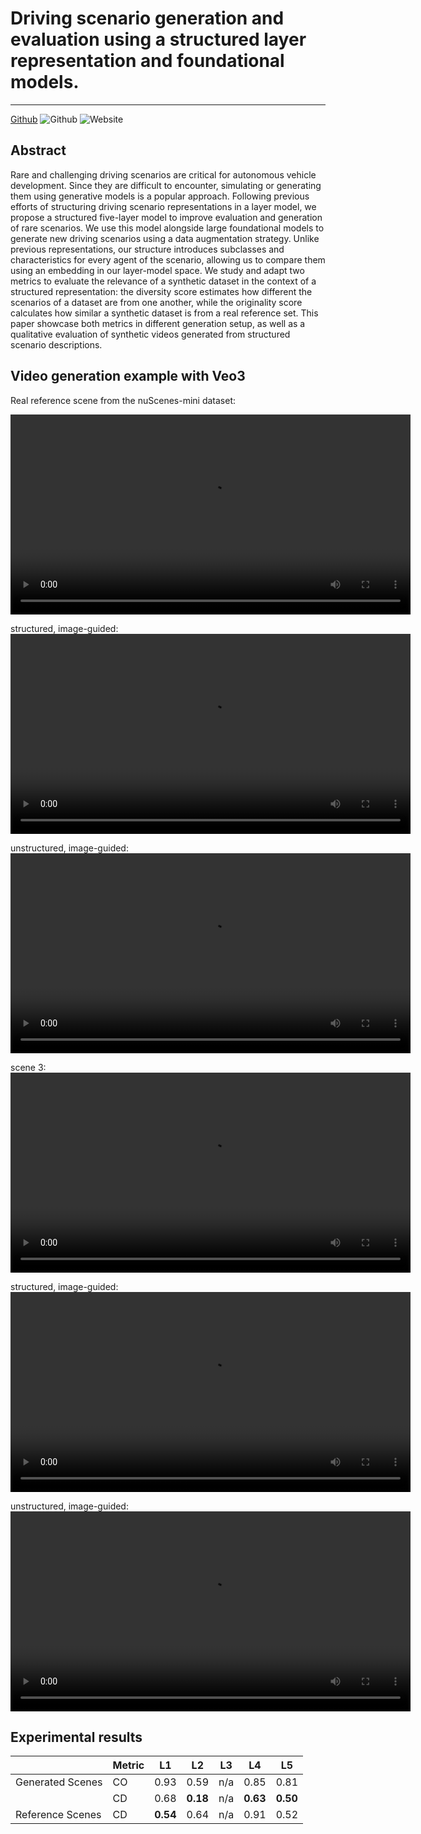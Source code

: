 # Driving scenario generation and evaluation using a structured layer representation and foundational models.
----
<a href="https://github.com/Valgiz/5LM_Scene_gen">Github</a>
![Github](https://github.com/Valgiz/5LM_Scene_gen)
![Website](https://valgiz.github.io/5LM_Scene_gen)

## Abstract
Rare and challenging driving scenarios are critical for autonomous vehicle development. Since they are difficult to encounter, simulating or generating them using generative models is a popular approach. Following previous efforts of structuring driving scenario representations in a layer model, we propose a structured five-layer model to improve evaluation and generation of rare scenarios. We use this model alongside large foundational models to generate new driving scenarios using a data augmentation strategy. Unlike previous representations, our structure introduces subclasses and characteristics for every agent of the scenario, allowing us to compare them using an embedding in our layer-model space. We study and adapt two metrics to evaluate the relevance of a synthetic dataset in the context of a structured representation: the diversity score estimates how different the scenarios of a dataset are from one another, while the originality score calculates how similar a synthetic dataset is from a real reference set. This paper showcase both metrics in different generation setup, as well as a qualitative evaluation of synthetic videos generated from structured scenario descriptions.

## Video generation example with Veo3

Real reference scene from the nuScenes-mini dataset:

<video src="videos/real_scene.mp4" controls width="640"></video>

structured, image-guided:
<video src="videos/veo3_5LM_guided_scene1.mp4" controls width="640"></video>

unstructured, image-guided:
<video src="videos/veo3_unstruct_guided_scene1.mp4" controls width="640"></video>

scene 3:
<video src="videos/scene3.mp4" controls width="640"></video>

structured, image-guided:
<video src="videos/veo3_5LM_guided_scene3.mp4" controls width="640"></video>

unstructured, image-guided:
<video src="videos/veo3_unstruct_guided_scene3.mp4" controls width="640"></video>




## Experimental results



|                   | Metric |  L1  |  L2  |  L3  |  L4  |  L5  |
| ------            |     ------   |   ------   | ------     |   ------   |    ------  |    ------  |
| Generated  Scenes |   CO   | 0.93 | 0.59 | n/a  | 0.85 | 0.81 |
|                   |   CD   | 0.68 | **0.18** | n/a  | **0.63** | **0.50** |
| Reference Scenes  |   CD   | **0.54** | 0.64 | n/a  | 0.91 | 0.52 |
